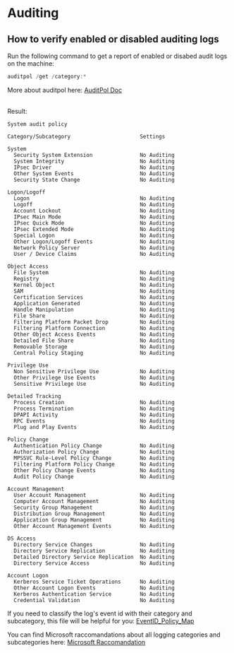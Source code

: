 # Auditing

## How to verify enabled or disabled auditing logs
Run the following command to get a report of enabled or disabed audit logs on the machine:
```powershell
auditpol /get /category:*
```
More about auditpol here: [AuditPol Doc](https://learn.microsoft.com/it-it/windows-server/administration/windows-commands/auditpol-get)<br /><br />

Result:
```
System audit policy

Category/Subcategory                      Settings

System
  Security System Extension               No Auditing                  
  System Integrity                        No Auditing
  IPsec Driver                            No Auditing
  Other System Events                     No Auditing
  Security State Change                   No Auditing
  
Logon/Logoff
  Logon                                   No Auditing
  Logoff                                  No Auditing
  Account Lockout                         No Auditing
  IPsec Main Mode                         No Auditing
  IPsec Quick Mode                        No Auditing
  IPsec Extended Mode                     No Auditing
  Special Logon                           No Auditing
  Other Logon/Logoff Events               No Auditing
  Network Policy Server                   No Auditing
  User / Device Claims                    No Auditing
  
Object Access
  File System                             No Auditing
  Registry                                No Auditing
  Kernel Object                           No Auditing
  SAM                                     No Auditing
  Certification Services                  No Auditing
  Application Generated                   No Auditing
  Handle Manipulation                     No Auditing
  File Share                              No Auditing
  Filtering Platform Packet Drop          No Auditing
  Filtering Platform Connection           No Auditing
  Other Object Access Events              No Auditing
  Detailed File Share                     No Auditing
  Removable Storage                       No Auditing
  Central Policy Staging                  No Auditing
  
Privilege Use
  Non Sensitive Privilege Use             No Auditing
  Other Privilege Use Events              No Auditing
  Sensitive Privilege Use                 No Auditing
  
Detailed Tracking
  Process Creation                        No Auditing
  Process Termination                     No Auditing
  DPAPI Activity                          No Auditing
  RPC Events                              No Auditing
  Plug and Play Events                    No Auditing
  
Policy Change
  Authentication Policy Change            No Auditing
  Authorization Policy Change             No Auditing
  MPSSVC Rule-Level Policy Change         No Auditing
  Filtering Platform Policy Change        No Auditing
  Other Policy Change Events              No Auditing
  Audit Policy Change                     No Auditing
  
Account Management
  User Account Management                 No Auditing
  Computer Account Management             No Auditing
  Security Group Management               No Auditing
  Distribution Group Management           No Auditing
  Application Group Management            No Auditing
  Other Account Management Events         No Auditing
  
DS Access
  Directory Service Changes               No Auditing
  Directory Service Replication           No Auditing
  Detailed Directory Service Replication  No Auditing
  Directory Service Access                No Auditing
  
Account Logon
  Kerberos Service Ticket Operations      No Auditing
  Other Account Logon Events              No Auditing
  Kerberos Authentication Service         No Auditing
  Credential Validation                   No Auditing
```

If you need to classify the log's event id with their category and subcategory, this file will be helpful for you: [EventID_Policy_Map](/assets/EventID_Policy_Map.xlsx) <br />

You can find Microsoft raccomandations about all logging categories and subcategories here: [Microsoft Raccomandation](https://learn.microsoft.com/en-us/windows-server/identity/ad-ds/plan/security-best-practices/audit-policy-recommendations)
